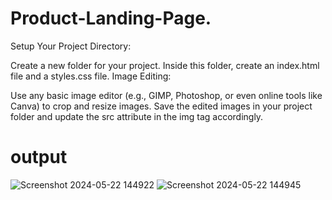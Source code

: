 # Product-Landing-Page.
Setup Your Project Directory:

Create a new folder for your project.
Inside this folder, create an index.html file and a styles.css file.
Image Editing:

Use any basic image editor (e.g., GIMP, Photoshop, or even online tools like Canva) to crop and resize images.
Save the edited images in your project folder and update the src attribute in the img tag accordingly.
# output
![Screenshot 2024-05-22 144922](https://github.com/Kaif-g/Product-Landing-Page./assets/151158080/fa3df905-e061-493f-9af8-5e9a4597f6e7)
![Screenshot 2024-05-22 144945](https://github.com/Kaif-g/Product-Landing-Page./assets/151158080/1c56fdac-d58a-4172-8136-c3f54306771c)
